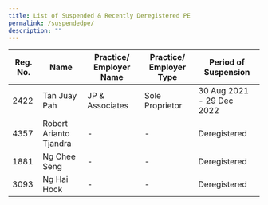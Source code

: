 ```yaml
---
title: List of Suspended & Recently Deregistered PE
permalink: /suspendedpe/
description: ""
---
```



| Reg. No. | Name | Practice/ Employer Name | Practice/ Employer Type | Period of Suspension |
| -------- | -------- | -------- | -------- | -------- |
|2422|Tan Juay Pah|JP & Associates|Sole Proprietor|30 Aug 2021 - 29 Dec 2022|
|4357|Robert Arianto Tjandra|-|-|Deregistered|
|1881|Ng Chee Seng|-|-|Deregistered|
|3093|Ng Hai Hock|-|-|Deregistered|